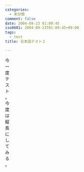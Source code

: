 ```yaml
---
categories:
  - 未分類
comment: false
date: 2004-09-23 01:09:45
iso8601: 2004-09-23T01:09:45+09:00
tags:
  - test
title: 日本語テスト２

---
```


<div class="entry-body">
                                 <p>今<br />
一<br />
度<br />
テ<br />
ス<br />
ト<br />
。<br />
今<br />
度<br />
は<br />
縦<br />
長<br />
に<br />
し<br />
て<br />
み<br />
る<br />
。</p>
                              </div>    	

